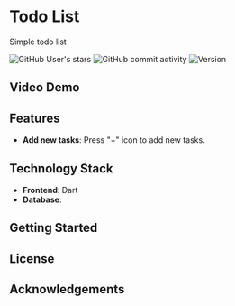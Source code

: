 # Todo List
Simple todo list

![GitHub User's stars](https://img.shields.io/github/stars/gjpark03) ![GitHub commit activity](https://img.shields.io/github/commit-activity/w/gjpark03/303TripPlanner) ![Version](https://img.shields.io/badge/version-1.0.0-green)

## Video Demo

## Features
- **Add new tasks**: Press "+" icon to add new tasks.

## Technology Stack

- **Frontend**: Dart
- **Database**:

## Getting Started
## License
## Acknowledgements